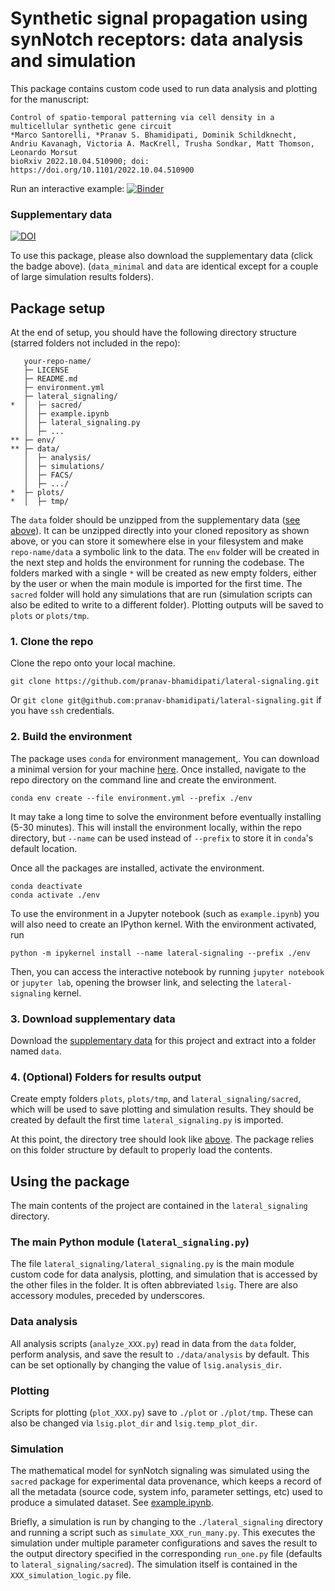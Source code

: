 # Synthetic signal propagation using synNotch receptors: data analysis and simulation

This package contains custom code used to run data analysis and plotting for the manuscript:

    Control of spatio-temporal patterning via cell density in a multicellular synthetic gene circuit
    *Marco Santorelli, *Pranav S. Bhamidipati, Dominik Schildknecht, Andriu Kavanagh, Victoria A. MacKrell, Trusha Sondkar, Matt Thomson, Leonardo Morsut
    bioRxiv 2022.10.04.510900; doi: https://doi.org/10.1101/2022.10.04.510900

Run an interactive example: [![Binder](https://mybinder.org/badge_logo.svg)](https://mybinder.org/v2/gh/pranav-bhamidipati/lateral-signaling/v0.2.0?labpath=lateral_signaling%2Fexample.ipynb)

### Supplementary data

[![DOI](https://data.caltech.edu/badge/DOI/10.22002/q8n10-tsk03.svg)](https://doi.org/10.22002/q8n10-tsk03)

To use this package, please also download the supplementary data (click the badge above). (`data_minimal` and `data` are identical except for a couple of large simulation results folders).

## Package setup

At the end of setup, you should have the following directory structure (starred folders not included in the repo):

       your-repo-name/
       ├─ LICENSE
       ├─ README.md
       ├─ environment.yml
       ├─ lateral_signaling/
    *  │  ├─ sacred/
       │  ├─ example.ipynb
       │  ├─ lateral_signaling.py
       │  ├─ ...
    ** ├─ env/
    ** ├─ data/
       │  ├─ analysis/
       │  ├─ simulations/
       │  ├─ FACS/
       │  ├─ .../
    *  ├─ plots/
    *  │  ├─ tmp/

The `data` folder should be unzipped from the supplementary data ([see above](#Supplementary-data)). It can be unzipped directly into your cloned repository as shown above, or you can store it somewhere else in your filesystem and make `repo-name/data` a symbolic link to the data. The `env` folder will be created in the next step and holds the environment for running the codebase. The folders marked with a single `*` will be created as new empty folders, either by the user or when the main module is imported for the first time. The `sacred` folder will hold any simulations that are run (simulation scripts can also be edited to write to a different folder). Plotting outputs will be saved to `plots` or `plots/tmp`. 

### 1. Clone the repo

Clone the repo onto your local machine.

    git clone https://github.com/pranav-bhamidipati/lateral-signaling.git
    
Or `git clone git@github.com:pranav-bhamidipati/lateral-signaling.git` if you have `ssh` credentials.
    
### 2. Build the environment

The package uses `conda` for environment management,. You can download a minimal version for your machine [here](https://docs.conda.io/en/latest/miniconda.html). Once installed, navigate to the repo directory on the command line and create the environment.

    conda env create --file environment.yml --prefix ./env

It may take a long time to solve the environment before eventually installing (5-30 minutes). This will install the environment locally, within the repo directory, but `--name` can be used instead of `--prefix` to store it in `conda`'s default location. 

Once all the packages are installed, activate the environment.

    conda deactivate
    conda activate ./env

To use the environment in a Jupyter notebook (such as `example.ipynb`) you will also need to create an IPython kernel. With the environment activated, run

    python -m ipykernel install --name lateral-signaling --prefix ./env

Then, you can access the interactive notebook by running `jupyter notebook` or `jupyter lab`, opening the browser link, and selecting the `lateral-signaling` kernel. 

### 3. Download supplementary data

Download the [supplementary data](https://doi.org/10.22002/q8n10-tsk03) for this project and extract into a folder named `data`.

### 4. (Optional) Folders for results output

Create empty folders `plots`, `plots/tmp`, and `lateral_signaling/sacred`, which will be used to save plotting and simulation results. They should be created by default the first time `lateral_signaling.py` is imported.

At this point, the directory tree should look like [above](#Package-setup). The package relies on this folder structure by default to properly load the contents. 

## Using the package

The main contents of the project are contained in the `lateral_signaling` directory. 

### The main Python module (`lateral_signaling.py`)

The file `lateral_signaling/lateral_signaling.py` is the main module custom code for data analysis, plotting, and simulation that is accessed by the other files in the folder. It is often abbreviated `lsig`. There are also accessory modules, preceded by underscores.

### Data analysis

All analysis scripts (`analyze_XXX.py`) read in data from the `data` folder, perform analysis, and save the result to `./data/analysis` by default. This can be set optionally by changing the value of `lsig.analysis_dir`.

### Plotting

Scripts for plotting (`plot_XXX.py`) save to `./plot` or `./plot/tmp`. These can also be changed via `lsig.plot_dir` and `lsig.temp_plot_dir`.

### Simulation

The mathematical model for synNotch signaling was simulated using the `sacred` package for experimental data provenance, which keeps a record of all the metadata (source code, system info, parameter settings, etc) used to produce a simulated dataset. See [example.ipynb](lateral_signaling/example.ipynb).

Briefly, a simulation is run by changing to the `./lateral_signaling` directory and running a script such as `simulate_XXX_run_many.py`. This executes the simulation under multiple parameter configurations and saves the result to the output directory specified in the corresponding `run_one.py` file (defaults to `lateral_signaling/sacred`). The simulation itself is contained in the `XXX_simulation_logic.py` file.
